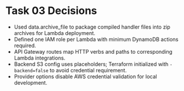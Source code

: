 # Task 03 Decisions

- Used data.archive_file to package compiled handler files into zip archives for Lambda deployment.
- Defined one IAM role per Lambda with minimum DynamoDB actions required.
- API Gateway routes map HTTP verbs and paths to corresponding Lambda integrations.
- Backend S3 config uses placeholders; Terraform initialized with `-backend=false` to avoid credential requirement.
- Provider options disable AWS credential validation for local development.
